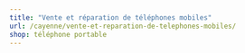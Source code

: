 ```yaml
---
title: "Vente et réparation de téléphones mobiles"
url: /cayenne/vente-et-reparation-de-telephones-mobiles/
shop: téléphone portable
---
```

